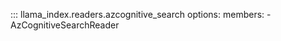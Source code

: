 ::: llama_index.readers.azcognitive_search
    options:
      members:
        - AzCognitiveSearchReader
